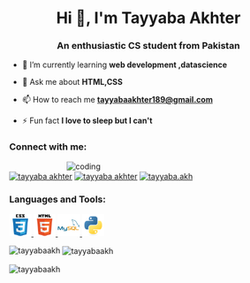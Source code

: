
<h1 align="center">Hi 👋, I'm Tayyaba Akhter</h1>
<h3 align="center">An enthusiastic CS student from Pakistan</h3>

- 🌱 I’m currently learning **web development ,datascience**

- 💬 Ask me about **HTML,CSS**

- 📫 How to reach me **tayyabaakhter189@gmail.com**

- ⚡ Fun fact **I love to sleep but I can't**

<h3 align="left">Connect with me:</h3>
<image align="right"alt="coding"width="400"src="https://mir-s3-cdn-cf.behance.net/project_modules/disp/601014116770475.6068beff4640a.gif">
<p align="left">
<a href="https://linkedin.com/in/tayyaba akhter" target="blank"><img align="center" src="https://raw.githubusercontent.com/rahuldkjain/github-profile-readme-generator/master/src/images/icons/Social/linked-in-alt.svg" alt="tayyaba akhter" height="30" width="40" /></a>
<a href="https://fb.com/tayyaba akhter" target="blank"><img align="center" src="https://raw.githubusercontent.com/rahuldkjain/github-profile-readme-generator/master/src/images/icons/Social/facebook.svg" alt="tayyaba akhter" height="30" width="40" /></a>
<a href="https://instagram.com/tayyaba.akh" target="blank"><img align="center" src="https://raw.githubusercontent.com/rahuldkjain/github-profile-readme-generator/master/src/images/icons/Social/instagram.svg" alt="tayyaba.akh" height="30" width="40" /></a>
</p>

<h3 align="left">Languages and Tools:</h3>
<p align="left"> <a href="https://www.w3schools.com/css/" target="_blank" rel="noreferrer"> <img src="https://raw.githubusercontent.com/devicons/devicon/master/icons/css3/css3-original-wordmark.svg" alt="css3" width="40" height="40"/> </a> <a href="https://www.w3.org/html/" target="_blank" rel="noreferrer"> <img src="https://raw.githubusercontent.com/devicons/devicon/master/icons/html5/html5-original-wordmark.svg" alt="html5" width="40" height="40"/> </a> <a href="https://www.mysql.com/" target="_blank" rel="noreferrer"> <img src="https://raw.githubusercontent.com/devicons/devicon/master/icons/mysql/mysql-original-wordmark.svg" alt="mysql" width="40" height="40"/> </a> <a href="https://www.python.org" target="_blank" rel="noreferrer"> <img src="https://raw.githubusercontent.com/devicons/devicon/master/icons/python/python-original.svg" alt="python" width="40" height="40"/> </a> </p>

<p><img align="left" src="https://github-readme-stats.vercel.app/api/top-langs?username=tayyabaakh&show_icons=true&locale=en&layout=compact" alt="tayyabaakh" /></p>

<p>&nbsp;<img align="center" src="https://github-readme-stats.vercel.app/api?username=tayyabaakh&show_icons=true&locale=en" alt="tayyabaakh" /></p>

<p><img align="center" src="https://github-readme-streak-stats.herokuapp.com/?user=tayyabaakh&" alt="tayyabaakh" /></p>

